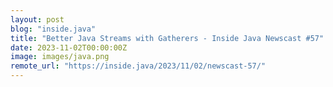 ```yaml
---
layout: post
blog: "inside.java"
title: "Better Java Streams with Gatherers - Inside Java Newscast #57"
date: 2023-11-02T00:00:00Z
image: images/java.png
remote_url: "https://inside.java/2023/11/02/newscast-57/"
---
```

